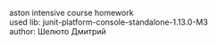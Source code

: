 aston intensive course homework  
used lib: junit-platform-console-standalone-1.13.0-M3  
author: Шелюто Дмитрий
